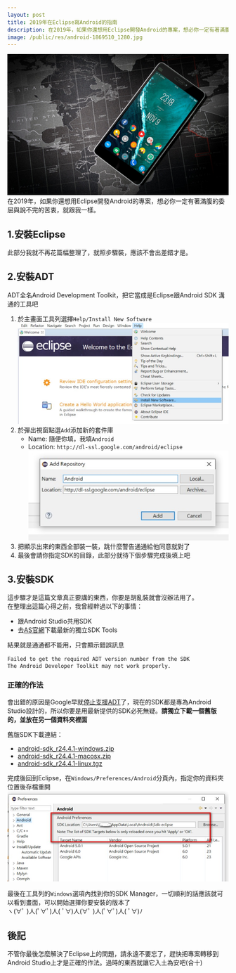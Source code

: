 ```yaml
---
layout: post
title: 2019年在Eclipse寫Android的指南
description: 在2019年，如果你還想用Eclipse開發Android的專案，想必你一定有著滿腹的委屈與說不完的苦衷，就跟我一樣。
image: /public/res/android-1869510_1280.jpg
---
```


![](/public/res/android-1869510_1280.jpg)
在2019年，如果你還想用Eclipse開發Android的專案，想必你一定有著滿腹的委屈與說不完的苦衷，就跟我一樣。

<!-- more -->

## 1.安裝Eclipse
此部分我就不再花篇幅整理了，就照步驟裝，應該不會出差錯才是。 

## 2.安裝ADT
ADT全名Android Development Toolkit，把它當成是Eclipse跟Android SDK 溝通的工具吧

1. 於主畫面工具列選擇`Help/Install New Software`
![](/public/res/eclipse-install-new-software.jpg)
2. 於彈出視窗點選`Add`添加新的套件庫
    + Name: 隨便你填，我填`Android`
    + Location: `http://dl-ssl.google.com/android/eclipse`
    ![](/public/res/eclipse-repo-android.jpg)
3. 把顯示出來的東西全部裝一裝，跳什麼警告通通給他同意就對了
4. 最後會請你指定SDK的目錄，此部分就待下個步驟完成後填上吧

## 3.安裝SDK
這步驟才是這篇文章真正要講的東西，你要是胡亂裝就會沒辦法用了。  
在整理出這篇心得之前，我曾經幹過以下的事情：
+ 跟Android Studio共用SDK
+ 去[AS官網](https://developer.android.com/studio/#downloads)下載最新的獨立SDK Tools

結果就是通通都不能用，只會顯示錯誤訊息

    Failed to get the required ADT version number from the SDK
    The Android Developer Toolkit may not work properly.

### 正確的作法
會出錯的原因是Google早就[停止支援ADT](https://android-developers.googleblog.com/2016/11/support-ended-for-eclipse-android.html)了，現在的SDK都是專為Android Studio設計的，所以你要是用最新提供的SDK必死無疑。**請獨立下載一個舊版的，並放在另一個資料夾裡面**

舊版SDK下載連結：
+ [android-sdk_r24.4.1-windows.zip](https://dl.google.com/android/android-sdk_r24.4.1-windows.zip)
+ [android-sdk_r24.4.1-macosx.zip](https://dl.google.com/android/android-sdk_r24.4.1-macosx.zip)
+ [android-sdk_r24.4.1-linux.tgz](https://dl.google.com/android/android-sdk_r24.4.1-linux.tgz)

完成後回到Eclipse，在`Windows/Preferences/Android`分頁內，指定你的資料夾位置後存檔重開
![](/public/res/your-sdk-loc.jpg)

最後在工具列的`Windows`選項內找到你的SDK Manager，一切順利的話應該就可以看到畫面，可以開始選擇你要安裝的版本了  
ヽ(∀ﾟ )人(ﾟ∀ﾟ)人( ﾟ∀)人(∀ﾟ )人(ﾟ∀ﾟ)人( ﾟ∀)ﾉ

## 後記
不管你最後怎麼解決了Eclipse上的問題，請永遠不要忘了，趕快把專案轉移到Android Studio上才是正確的作法。過時的東西就讓它入土為安吧(合十)